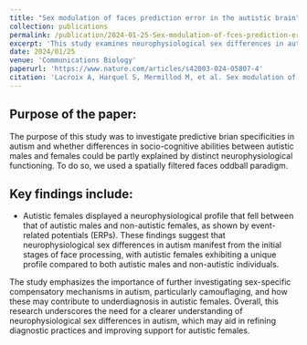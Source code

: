```yaml
---
title: "Sex modulation of faces prediction error in the autistic brain"
collection: publications
permalink: /publication/2024-01-25-Sex-modulation-of-fces-prediction-error-in-the-autistic-brain
excerpt: 'This study examines neurophysiological sex differences in autism, focusing on early stages of face processing. Using an event-related potentials (ERP) paradigm, the research reveals that autistic females show a distinct neurophysiological profile, positioned between autistic males and non-autistic females. These findings suggest that autistic females may have different neural processing patterns, potentially contributing to underdiagnosis. The study calls for further exploration of sex-specific compensatory mechanisms and the concept of camouflaging in autism.'
date: 2024/01/25
venue: 'Communications Biology'
paperurl: 'https://www.nature.com/articles/s42003-024-05807-4'
citation: 'Lacroix A, Harquel S, Mermillod M, et al. Sex modulation of faces prediction error in the autistic brain. <i>Communications Biology</i>. 7(1):1-12. doi:10.1038/s42003-024-05807-4'
---
```


## Purpose of the paper:  

The purpose of this study was to investigate predictive brian specificities in autism and whether differences in socio-cognitive abilities between autistic males and females could be partly explained by distinct neurophysiological functioning. 
To do so, we used a spatially filtered faces oddball paradigm.

## Key findings include:  

- Autistic females displayed a neurophysiological profile that fell between that of autistic males and non-autistic females, as shown by event-related potentials (ERPs). These findings suggest that neurophysiological sex differences in autism manifest from the initial stages of face processing, with autistic females exhibiting a unique profile compared to both autistic males and non-autistic individuals.

The study emphasizes the importance of further investigating sex-specific compensatory mechanisms in autism, particularly camouflaging, and how these may contribute to underdiagnosis in autistic females.
Overall, this research underscores the need for a clearer understanding of neurophysiological sex differences in autism, which may aid in refining diagnostic practices and improving support for autistic females.